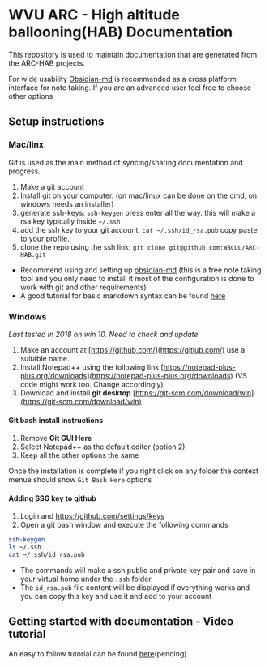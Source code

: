 # WVU ARC - High altitude ballooning(HAB) Documentation

This repository is used to maintain documentation that are generated from the ARC-HAB projects.

For wide usability [Obsidian-md](https://obsidian.md) is recommended as a cross platform interface for note taking. If you are an advanced user feel free to choose other options
## Setup instructions 

### Mac/linx

Git is used as the main method of syncing/sharing documentation and progress. 

1. Make a git account
2. Install git on your computer. (on mac/linux can be done on the cmd, on windows needs an installer)
3. generate ssh-keys: `ssh-keygen` press enter all the way. this will make a rsa key typically inside `~/.ssh`
4. add the ssh key to your git account. `cat ~/.ssh/id_rsa.pub` copy paste to your profile.
5. clone the repo using the ssh link: `git clone git@github.com:W8CUL/ARC-HAB.git`
   
- Recommend using and setting up [obsidian-md](https://obsidian.md/) (this is a free note taking tool and you only need to install it most of the configuration is done to work with git and other requirements)
- A good tutorial for basic markdown syntax can be found [here](https://www.markdownguide.org/basic-syntax/)

### Windows 
*Last tested in 2018 on win 10. Need to check and update*

1. Make an account at [https://github.com/](https://gitlub.com/) use a suitable name.
2. Install Notepad++ using the following link [https://notepad-plus-plus.org/downloads](https://notepad-plus-plus.org/downloads) (VS code might work too. Change accordingly)
3. Download and install **git desktop** [https://git-scm.com/download/win](https://git-scm.com/download/win)

#### Git bash install instructions 

1. Remove **Git GUI Here**
2. Select Notepad++ as the default editor (option 2)
3. Keep all the other options the same

Once the installation is complete if you right click on any folder the context menue should show `Git Bash Here` options

#### Adding SSG key to github

1. Login and https://github.com/settings/keys
2. Open a git bash window and execute the following commands
   
``` bash
ssh-keygen
ls ~/.ssh  
cat ~/.ssh/id_rsa.pub
```

- The commands will make a ssh public and private key pair and save in your virtual home under the `.ssh` folder.
- The `id_rsa.pub` file content will be displayed if everything works and you can copy this key and use it and add to your account

## Getting started with documentation - Video tutorial

An easy to follow tutorial can be found [here]()(pending)


